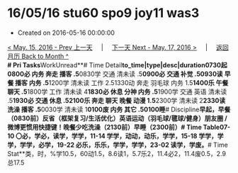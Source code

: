 # 16/05/16 stu60 spo9 joy11 was3

* Created on 2016-05-16 00:00:00

[&lt; May. 15, 2016 - Prev 上一天](d15.md)     \|     [下一天 Next - May. 17, 2016 &gt;](d17.md)     \|     [返回月历 Back to Month ^](index.md)   
**\# Pri Tasks**WorkUnread**\# Time Detail**to\_time\|type\|desc\|duration0730起0800必 内务 奔走 播客 .5**0830学 交通 清未读 .5**0900必 交通 补觉 .50930读 早餐 播客 内务 .5**1200学 清未读 工作 2.51330动 奔走 羽毛球 内务 1.5**1400乐 午餐 聊天 .5**1800学 工作 清未读 4**1830必 休息 分神 内务 .5**1900学 交通 英语 清未读 .5**1930必 交通 休息 .52100乐 奔走 聊天 晚餐 动漫 1.5**2300学 清未读 2**2330读 洗澡 播客 .5**0030学 清未读 1**0100废 内务 其它 .50100睡**\# Discipline**早起，早餐（0830前）**反省（框架复习/生活优化）**英语运动（羽毛球/毽球/健身）朋友圈 / 微博更惯用快捷键！晚餐少吃洗澡（2130前）早睡（2300前）**\# Time Table**07-10 〇必，学必，读学，学学，11-14 学学，动动，动乐，学学，15-18 学学，学学，学学，必学，19-22 必乐，乐乐，学学，学学，23-02 读学，学废。**\# Time Stat**类，时，%学10.5，60动1.5，8.6读1，5.7乐2，11.4必2，11.4废0.5，2.9总17.5

